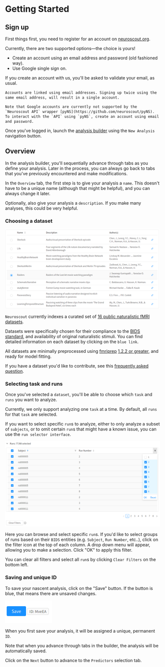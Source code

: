 # Getting Started

## Sign up

First things first, you need to register for an account on [neuroscout.org](https://www.neuroscout.org).

Currently, there are two supported options—the choice is yours!

- Create an account using an email address and password (old fashioned way).
- Use Google single sign on.

If you create an account with us, you'll be asked to validate your email, as usual.

```{admonition} Note
Accounts are linked using email addresses. Signing up twice using the same email address, will result in a single account.
```

```{warning} 
Note that Google accounts are currently not supported by the `Neuroscout API` wrapper [pyNS](https://github.com/neuroscout/pyNS). To interact with the `API` using `pyNS`, create an account using email and password.
```

Once you've logged in, launch the [analysis builder](builder.md) using the `New Analysis` navigation button.


## Overview

In the analysis builder, you'll sequentially advance through tabs as you define your analysis.
Later in the process, you can always go back to tabs that you've previously encountered and make modifications.

In the `Overview` tab, the first step is to give your analysis a `name`. This doesn't have to be a unique name (although that might be helpful), and you can always change it later.

Optionally, also give your analysis a `description`. If you make many analyses, this could be very helpful.

### Choosing a dataset

![Choose a dataset](img/datasets.png)

`Neuroscout` currently indexes a curated set of [16 public naturalistic fMRI datasets](https://neuroscout.org/datasets).

Datasets were specifically chosen for their compliance to the [BIDS standard](https://bids.neuroimaging.io/), and availability of original naturalistic stimuli.
You can find detailed information on each dataset by clicking on the `blue link`.

All datasets are minimally preprocessed using [fmriprep](https://fmriprep.org/en/stable/) [1.2.2 or greater](https://fmriprep.org/en/stable/changes.html), and ready for model fitting.

If you have a dataset you'd like to contribute, see this [frequently asked question](../faq.md#i-have-a-naturalistic-study-id-like-to-share-on-neuroscout-how-do-i-do-so).

### Selecting task and runs

Once you've selected a `dataset`, you'll be able to choose which `task` and `runs` you want to analyze.

Currently, we only support analyzing one `task` at a time. By default, all `runs` for that `task` are selected.

If you want to select specific `run`s to analyze, either to only analyze a subset of `subjects`, or to omit certain `run`s that might have a known issue, you can use the `run selector interface`.

![Select runs](img/runs.png)


Here you can browse and select specific `run`s.
If you'd like to select groups of runs based on their `BIDS` entities (e.g. `Subject`, `Run Number`, etc..), click on the filter icon at the top of each column. A drop down menu will appear, allowing you to make a selection. Click "OK" to apply this filter.

You can clear all filters and select all `run`s by clicking `Clear Filters` on the bottom left.

### Saving and unique ID

To save your nascent analysis, click on the "Save" button. If the button is blue, that means there are unsaved changes.

![Select runs](img/save.png)

When you first save your analysis, it will be assigned a unique, permanent `ID`.

Note that when you advance through tabs in the builder, the analysis will be automatically saved.

Click on the `Next` button to advance to the `Predictors` selection tab.
